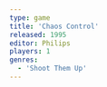 ```yaml
---
type: game
title: 'Chaos Control'
released: 1995
editor: Philips
players: 1
genres:
  - 'Shoot Them Up'
---
```

